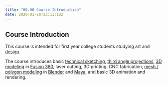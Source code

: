 ```yaml
---
title: "00.00 Course Introduction"
date: 2020-01-26T23:11:13Z
---
```


## Course Introduction

This course is intended for first year college students studying art and [design](../../../../art-faq/design.md).

The course introduces basic [technical sketching](../../../../drawing/technical-sketching.md), [third angle projections](../../../../drawing/third-angle-projection.md), [3D modeling](../../../../3d-modeling/3d-modeling.md) in [Fusion 360](../../../../3d-modeling/fusion-360/fusion-360.md), laser cutting, 3D printing, CNC fabrication, [mesh / polygon modeling](../../../../3d-modeling/polygon-modeling.md) in [Blender](../../../../3d-modeling/blender/blender.md) and [Maya](../../../../3d-modeling/maya/maya.md), and basic 3D animation and rendering.

